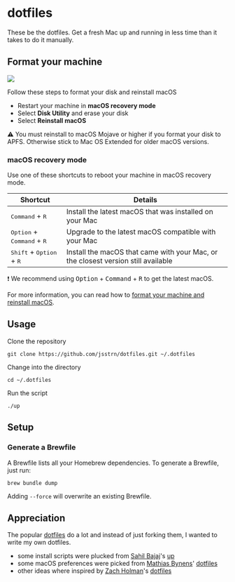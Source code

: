 # dotfiles

These be the dotfiles. Get a fresh Mac up and running in less time than it takes to do it manually.

## Format your machine

![](https://support.apple.com/library/content/dam/edam/applecare/images/en_US/macos/highsierra/macos-high-sierra-recovery-mode-reinstall.jpg)

Follow these steps to format your disk and reinstall macOS

- Restart your machine in **macOS recovery mode**
- Select **Disk Utility** and erase your disk
- Select **Reinstall macOS**

⚠️ You must reinstall to macOS Mojave or higher if you format your disk to APFS. Otherwise stick to Mac OS Extended for older macOS versions. 

### macOS recovery mode

Use one of these shortcuts to reboot your machine in macOS recovery mode.

|Shortcut |Details |
|---|---|
|<kbd>Command</kbd> + <kbd>R</kbd> | Install the latest macOS that was installed on your Mac |
|<kbd>Option</kbd> + <kbd>Command</kbd> + <kbd>R</kbd> | Upgrade to the latest macOS compatible with your Mac |
|<kbd>Shift</kbd> + <kbd>Option</kbd> + <kbd>R</kbd> | Install the macOS that came with your Mac, or the closest version still available |

❗️ We recommend using <kbd>Option</kbd> + <kbd>Command</kbd> + <kbd>R</kbd> to get the latest macOS.

For more information, you can read how to [format your machine and reinstall macOS](https://support.apple.com/en-us/HT204904).

## Usage

Clone the repository

```
git clone https://github.com/jsstrn/dotfiles.git ~/.dotfiles
```

Change into the directory

```
cd ~/.dotfiles
```

Run the script

```
./up
```

## Setup

### Generate a Brewfile

A Brewfile lists all your Homebrew dependencies. To generate a Brewfile, just run:

```
brew bundle dump
```

Adding `--force` will overwrite an existing Brewfile.

## Appreciation

The popular [dotfiles](https://dotfiles.github.io) do a lot and instead of just forking them, I wanted to write my own dotfiles.

- some install scripts were plucked from [Sahil Bajaj](https://github.com/spinningarrow/)'s [up](https://github.com/spinningarrow/up)
- some macOS preferences were picked from [Mathias Bynens](https://github.com/mathiasbynens/)' [dotfiles](https://github.com/mathiasbynens/dotfiles/blob/master/.macos)
- other ideas where inspired by [Zach Holman](https://github.com/holman)'s [dotfiles](https://github.com/holman/dotfiles)
